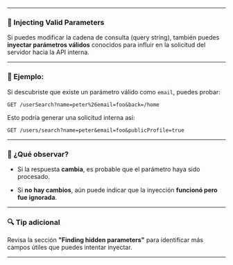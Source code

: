 
---

### 💉 Injecting Valid Parameters 

Si puedes modificar la cadena de consulta (query string), también puedes **inyectar parámetros válidos** conocidos para influir en la solicitud del servidor hacia la API interna.

---

### 🧪 Ejemplo:

Si descubriste que existe un parámetro válido como `email`, puedes probar:

```
GET /userSearch?name=peter%26email=foo&back=/home
```

Esto podría generar una solicitud interna así:

```
GET /users/search?name=peter&email=foo&publicProfile=true
```

---

### 🎯 ¿Qué observar?

- Si la respuesta **cambia**, es probable que el parámetro haya sido procesado.
    
- Si **no hay cambios**, aún puede indicar que la inyección **funcionó pero fue ignorada**.
    

---

### 🔍 Tip adicional

Revisa la sección **"Finding hidden parameters"** para identificar más campos útiles que puedes intentar inyectar.

---

